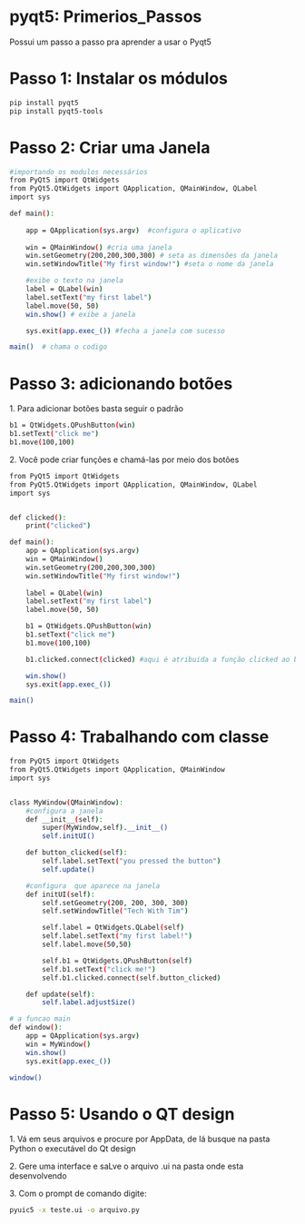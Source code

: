 # pyqt5: Primerios_Passos
Possui um passo a passo pra aprender a usar o Pyqt5
<h1>Passo 1: Instalar os módulos</h1>

```bash
pip install pyqt5
pip install pyqt5-tools
```
<h1>Passo 2: Criar uma Janela</h1>

```bash
#importando os modulos necessários
from PyQt5 import QtWidgets
from PyQt5.QtWidgets import QApplication, QMainWindow, QLabel
import sys

def main():
   
    app = QApplication(sys.argv)  #configura o aplicativo
    
    win = QMainWindow() #cria uma janela
    win.setGeometry(200,200,300,300) # seta as dimensões da janela
    win.setWindowTitle("My first window!") #seta o nome da janela

    #exibe o texto na janela
    label = QLabel(win)
    label.setText("my first label")
    label.move(50, 50)  
    win.show() # exibe a janela

    sys.exit(app.exec_()) #fecha a janela com sucesso

main()  # chama o codigo
```
<h1>Passo 3: adicionando botões</h1>
<p>1. Para adicionar botões basta seguir o padrão</p>

```bash
b1 = QtWidgets.QPushButton(win)
b1.setText("click me")
b1.move(100,100) 
```
<p>2. Você pode criar funções e chamá-las por meio dos botões</p>

```bash
from PyQt5 import QtWidgets
from PyQt5.QtWidgets import QApplication, QMainWindow, QLabel
import sys


def clicked():
    print("clicked") 

def main():
    app = QApplication(sys.argv)
    win = QMainWindow()
    win.setGeometry(200,200,300,300) 
    win.setWindowTitle("My first window!") 
    
    label = QLabel(win)
    label.setText("my first label")
    label.move(50, 50)  

    b1 = QtWidgets.QPushButton(win)
    b1.setText("click me")
    b1.move(100,100) 

    b1.clicked.connect(clicked) #aqui é atribuida a função clicked ao botão b1

    win.show()
    sys.exit(app.exec_())

main()
```
<h1>Passo 4: Trabalhando com classe</h1>

```bash
from PyQt5 import QtWidgets
from PyQt5.QtWidgets import QApplication, QMainWindow
import sys


class MyWindow(QMainWindow):
    #configura a janela
    def __init__(self):
        super(MyWindow,self).__init__()
        self.initUI()

    def button_clicked(self):
        self.label.setText("you pressed the button")
        self.update()

    #configura  que aparece na janela
    def initUI(self):
        self.setGeometry(200, 200, 300, 300)
        self.setWindowTitle("Tech With Tim")

        self.label = QtWidgets.QLabel(self)
        self.label.setText("my first label!")
        self.label.move(50,50)

        self.b1 = QtWidgets.QPushButton(self)
        self.b1.setText("click me!")
        self.b1.clicked.connect(self.button_clicked)

    def update(self):
        self.label.adjustSize()

# a funcao main
def window():
    app = QApplication(sys.argv)
    win = MyWindow()
    win.show()
    sys.exit(app.exec_())

window()
```
<h1>Passo 5: Usando o QT design</h1>
<p>1. Vá em seus arquivos e procure por AppData, de lá busque na pasta Python o executável do Qt design</p>
<p>2. Gere uma interface e saLve o arquivo .ui na pasta onde esta desenvolvendo</p>
<p>3. Com o  prompt de comando digite:</p>

```bash
pyuic5 -x teste.ui -o arquivo.py
```
